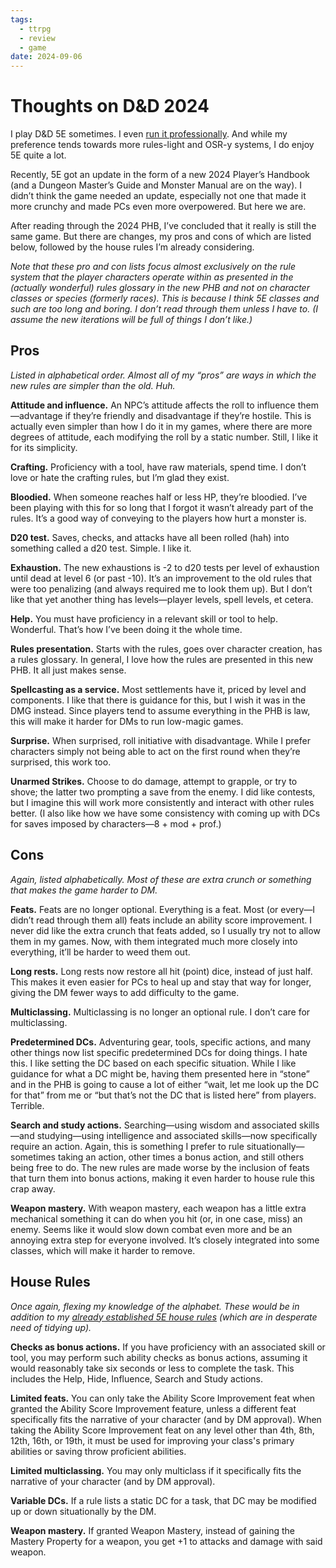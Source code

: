 ```yaml
---
tags:
  - ttrpg
  - review
  - game
date: 2024-09-06
---
```

# Thoughts on D&D 2024

<span class="firstletter">I</span> <span class="firstwords">play D&D 5E sometimes</span>. I even [run it professionally](https://startplaying.games/gm/cobbland). And while my preference tends towards more rules-light and OSR-y systems, I do enjoy 5E quite a lot.

Recently, 5E got an update in the form of a new 2024 Player’s Handbook (and a Dungeon Master’s Guide and Monster Manual are on the way). I didn’t think the game needed an update, especially not one that made it more crunchy and made PCs even more overpowered. But here we are.

After reading through the 2024 PHB, I’ve concluded that it really is still the same game. But there are changes, my pros and cons of which are listed below, followed by the house rules I’m already considering.

*Note that these pro and con lists focus almost exclusively on the rule system that the player characters operate within as presented in the (actually wonderful) rules glossary in the new PHB and not on character classes or species (formerly races). This is because I think 5E classes and such are too long and boring. I don’t read through them unless I have to. (I assume the new iterations will be full of things I don’t like.)*

## Pros

*Listed in alphabetical order. Almost all of my “pros” are ways in which the new rules are simpler than the old. Huh.*

**Attitude and influence.** An NPC’s attitude affects the roll to influence them—advantage if they’re friendly and disadvantage if they’re hostile. This is actually even simpler than how I do it in my games, where there are more degrees of attitude, each modifying the roll by a static number. Still, I like it for its simplicity. 

**Crafting.** Proficiency with a tool, have raw materials, spend time. I don’t love or hate the crafting rules, but I’m glad they exist. 

**Bloodied.** When someone reaches half or less HP, they’re bloodied. I’ve been playing with this for so long that I forgot it wasn’t already part of the rules. It’s a good way of conveying to the players how hurt a monster is.

**D20 test.** Saves, checks, and attacks have all been rolled (hah) into something called a d20 test. Simple. I like it.

**Exhaustion.** The new exhaustions is -2 to d20 tests per level of exhaustion until dead at level 6 (or past -10). It’s an improvement to the old rules that were too penalizing (and always required me to look them up). But I don’t like that yet another thing has levels—player levels, spell levels, et cetera.

**Help.** You must have proficiency in a relevant skill or tool to help. Wonderful. That’s how I’ve been doing it the whole time.

**Rules presentation.** Starts with the rules, goes over character creation, has a rules glossary. In general, I love how the rules are presented in this new PHB. It all just makes sense.

**Spellcasting as a service.** Most settlements have it, priced by level and components. I like that there is guidance for this, but I wish it was in the DMG instead. Since players tend to assume everything in the PHB is law, this will make it harder for DMs to run low-magic games.

**Surprise.** When surprised, roll initiative with disadvantage. While I prefer characters simply not being able to act on the first round when they’re surprised, this work too.

**Unarmed Strikes.** Choose to do damage, attempt to grapple, or try to shove; the latter two prompting a save from the enemy. I did like contests, but I imagine this will work more consistently and interact with other rules better. (I also like how we have some consistency with coming up with DCs for saves imposed by characters—8 + mod + prof.)

## Cons

*Again, listed alphabetically. Most of these are extra crunch or something that makes the game harder to DM.*

**Feats.** Feats are no longer optional. Everything is a feat. Most (or every—I didn’t read through them all) feats include an ability score improvement. I never did like the extra crunch that feats added, so I usually try not to allow them in my games. Now, with them integrated much more closely into everything, it’ll be harder to weed them out.

**Long rests.** Long rests now restore all hit (point) dice, instead of just half. This makes it even easier for PCs to heal up and stay that way for longer, giving the DM fewer ways to add difficulty to the game.

**Multiclassing.** Multiclassing is no longer an optional rule. I don’t care for multiclassing.

**Predetermined DCs.** Adventuring gear, tools, specific actions, and many other things now list specific predetermined DCs for doing things. I hate this. I like setting the DC based on each specific situation. While I like guidance for what a DC might be, having them presented here in “stone” and in the PHB is going to cause a lot of either “wait, let me look up the DC for that” from me or “but that’s not the DC that is listed here” from players. Terrible.

**Search and study actions.** Searching—using wisdom and associated skills—and studying—using intelligence and associated skills—now specifically require an action. Again, this is something I prefer to rule situationally—sometimes taking an action, other times a bonus action, and still others being free to do. The new rules are made worse by the inclusion of feats that turn them into bonus actions, making it even harder to house rule this crap away.

**Weapon mastery.** With weapon mastery, each weapon has a little extra mechanical something it can do when you hit (or, in one case, miss) an enemy. Seems like it would slow down combat even more and be an annoying extra step for everyone involved. It’s closely integrated into some classes, which will make it harder to remove.

## House Rules

*Once again, flexing my knowledge of the alphabet. These would be in addition to my [already established 5E house rules](https://www.legendkeeper.com/app/clrtk3as00lyk0jn1hggm6inr/clsts0p2001vl2a66m47capv6/) (which are in desperate need of tidying up).*

**Checks as bonus actions.** If you have proficiency with an associated skill or tool, you may perform such ability checks as bonus actions, assuming it would reasonably take six seconds or less to complete the task. This includes the Help, Hide, Influence, Search and Study actions.

**Limited feats.** You can only take the Ability Score Improvement feat when granted the Ability Score Improvement feature, unless a different feat specifically fits the narrative of your character (and by DM approval). When taking the Ability Score Improvement feat on any level other than 4th, 8th, 12th, 16th, or 19th, it must be used for improving your class's primary abilities or saving throw proficient abilities.

**Limited multiclassing.** You may only multiclass if it specifically fits the narrative of your character (and by DM approval).

**Variable DCs.** If a rule lists a static DC for a task, that DC may be modified up or down situationally by the DM.

**Weapon mastery.** If granted Weapon Mastery, instead of gaining the Mastery Property for a weapon, you get +1 to attacks and damage with said weapon.